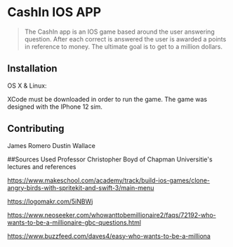 # CashIn IOS APP
> The CashIn app is an IOS game based around the user answering question. After each correct is answered the user is awarded a points in reference to money. The ultimate goal is to get to a million dollars. 


## Installation

OS X & Linux:

XCode must be downloaded in order to run the game. The game was designed with the IPhone 12 sim. 



## Contributing
James Romero 
Dustin Wallace

##Sources Used
Professor Christopher Boyd of Chapman Universitie's lectures and references

https://www.makeschool.com/academy/track/build-ios-games/clone-angry-birds-with-spritekit-and-swift-3/main-menu

https://logomakr.com/5iNBWj

https://www.neoseeker.com/whowanttobemillionaire2/faqs/72192-who-wants-to-be-a-millionaire-gbc-questions.html

https://www.buzzfeed.com/daves4/easy-who-wants-to-be-a-milliona


